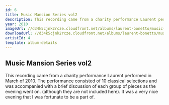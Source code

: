 ```yaml
---
id: 6
title: Music Mansion Series vol2
description: This recording came from a charity performance Laurent performed in March of 2010.
year: 2010
imageUrl: //d34k5cjnk2rcze.cloudfront.net/albums/laurent-bonetto/music-mansion-series-vol2/music-mansion-series-vol2.jpg
downloadUrl: //d34k5cjnk2rcze.cloudfront.net/albums/laurent-bonetto/music-mansion-series-vol2/music-mansion-series-vol2.zip
artistId: 4
template: album-details
---
```


## Music Mansion Series vol2

This recording came from a charity performance Laurent performed in March of 2010.  The performance consisted of 10 classical selections and was accompanied with a brief discussion of each group of pieces as the evening went on.  (although they are not included here).  It was a very nice evening that I was fortunate to be a part of.